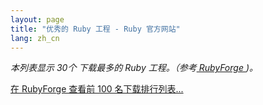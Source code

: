 ```yaml
---
layout: page
title: "优秀的 Ruby 工程 - Ruby 官方网站"
lang: zh_cn
---
```


*本列表显示 30个 下载最多的 Ruby 工程。（参考[ RubyForge ][1])。*

[ 在 RubyForge 查看前 100 名下载排行列表...][2]



[1]: http://rubyforge.org
[2]: http://rubyforge.org/top/toplist.php?type=downloads
